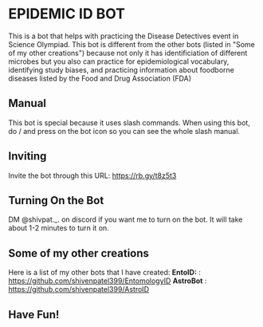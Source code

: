 # EPIDEMIC ID BOT

This is a bot that helps with practicing the Disease Detectives event in Science Olympiad. This bot is different from the other bots (listed in "Some of my other creations") because not only it has identificiation of
different microbes but you also can practice for epidemiological vocabulary, identifying study biases, and practicing information about foodborne diseases listed by the Food and Drug Association (FDA)

## Manual

This bot is special because it uses slash commands. When using this bot, do / and press on the bot icon so you can see the whole slash manual. 

## Inviting

Invite the bot through this URL: https://rb.gy/t8z5t3

## Turning On the Bot

DM @shivpat._. on discord if you want me to turn on the bot. It will take about 1-2 minutes to turn it on.

## Some of my other creations

Here is a list of my other bots that I have created:
**EntoID:** : https://github.com/shivenpatel399/EntomologyID
**AstroBot** : https://github.com/shivenpatel399/AstroID

## Have Fun!
